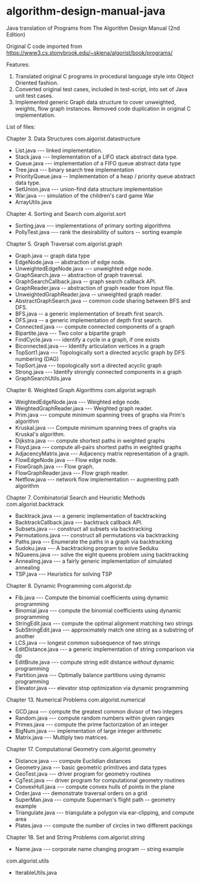 # algorithm-design-manual-java
Java translation of Programs from The Algorithm Design Manual (2nd Edition)

Original C code imported from https://www3.cs.stonybrook.edu/~skiena/algorist/book/programs/

Features:
1. Translated original C programs in procedural language style into Object Oriented fashion.
2. Converted original test cases, included in test-script, into set of Java unit test cases.
3. Implemented generic Graph data structure to cover unweighted, weights, flow graph instances. Removed code duplication in original C implementation.

List of files:
 
Chapter 3. Data Structures
com.algorist.datastructure
- List.java --- linked implementation.
- Stack.java --- Implementation of a LIFO stack abstract data type.
- Queue.java --- implementation of a FIFO queue abstract data type
- Tree.java --- binary search tree implementation
- PriorityQueue.java -- Implementation of a heap / priority queue abstract data type.
- SetUnion.java --- union-find data structure implementation
- War.java --- simulation of the children's card game War
- ArrayUtils.java


Chapter 4. Sorting and Search
com.algorist.sort
- Sorting.java --- implementations of primary sorting algorithms
- PollyTest.java --- rank the desirability of suitors -- sorting example

Chapter 5. Graph Traversal
com.algorist.graph
- Graph.java -- graph data type
- EdgeNode.java -- abstraction of edge node.
- UnweightedEdgeNode.java --- unweighted edge node.
- GraphSearch.java -- abstraction of graph traversal.
- GraphSearchCallback.java -- graph search callback API.
- GraphReader.java -- abstraction of graph reader from input file.
- UnweightedGraphReader.java -- unweighted graph reader.
- AbstractGraphSearch.java -- common code sharing between BFS and DFS. 
- BFS.java -- a generic implementation of breath first search.
- DFS.java -- a generic implementation of depth first search.
- Connected.java --- compute connected components of a graph
- Bipartite.java --- Two color a bipartite graph
- FindCycle.java --- identify a cycle in a graph, if one exists
- Biconnected.java --- Identify articulation vertices in a graph
- TopSort1.java --- Topologically sort a directed acyclic graph by DFS numbering (DAG)
- TopSort.java --- topologically sort a directed acyclic graph
- Strong.java --- Identify strongly connected components in a graph
- GraphSearchUtils.java

Chapter 6. Weighted Graph Algorithms
com.algorist.wgraph
- WeightedEdgeNode.java --- Weighted edge node.
- WeightedGraphReader.java --- Weighted graph reader.
- Prim.java --- compute minimum spanning trees of graphs via Prim's algorithm
- Kruskal.java --- Compute minimum spanning trees of graphs via Kruskal's algorithm.
- Dijkstra.java --- compute shortest paths in weighted graphs
- Floyd.java --- compute all-pairs shortest paths in weighted graphs
- AdjacencyMatrix.java --- Adjacency matrix representation of a graph.
- FlowEdgeNode.java --- Flow edge node.
- FlowGraph.java --- Flow graph.
- FlowGraphReader.java --- Flow graph reader.
- Netflow.java --- network flow implementation -- augmenting path algorithm

Chapter 7. Combinatorial Search and Heuristic Methods
com.algorist.backtrack
- Backtrack.java --- a generic implementation of backtracking
- BacktrackCallback.java --- backtrack callback API.
- Subsets.java --- construct all subsets via backtracking
- Permutations.java --- construct all permutations via backtracking
- Paths.java --- Enumerate the paths in a graph via backtracking
- Sudoku.java --- A backtracking program to solve Seduku
- NQueens.java --- solve the eight queens problem using backtracking
- Annealing.java --- a fairly generic implementation of simulated annealing
- TSP.java --- Heuristics for solving TSP

Chapter 8. Dynamic Programming
com.algorist.dp
- Fib.java --- Compute the binomial coefficients using dynamic programming
- Binomial.java --- compute the binomial coefficients using dynamic programming
- StringEdit.java --- compute the optimal alignment matching two strings
- SubStringEdit.java --- approximately match one string as a substring of another
- LCS.java --- longest common subsequence of two strings
- EditDistance.java --- a generic implementation of string comparison via dp
- EditBrute.java --- compute string edit distance *without* dynamic programming
- Partition.java --- Optimally balance partitions using dynamic programming
- Elevator.java --- elevator stop optimization via dynamic programming

Chapter 13. Numerical Problems
com.algorist.numerical
- GCD.java --- compute the greatest common divisor of two integers
- Random.java --- compute random numbers within given ranges
- Primes.java --- compute the prime factorization of an integer
- BigNum.java --- implementation of large integer arithmetic
- Matrix.java --- Multiply two matrices.

Chapter 17. Computational Geometry
com.algorist.geometry
- Distance.java --- compute Euclidian distances
- Geometry.java --- basic geometric primitives and data types
- GeoTest.java --- driver program for geometry routines
- CgTest.java  --- driver program for computational geometry routines
- ConvexHull.java --- compute convex hulls of points in the plane
- Order.java --- demonstrate traversal orders on a grid
- SuperMan.java --- compute Superman's flight path -- geometry example
- Triangulate.java --- triangulate a polygon via ear-clipping, and compute area
- Plates.java --- compute the number of circles in two different packings


Chapter 18. Set and String Problems
com.algorist.string
- Name.java --- corporate name changing program -- string example

com.algorist.utils
- IterableUtils.java
